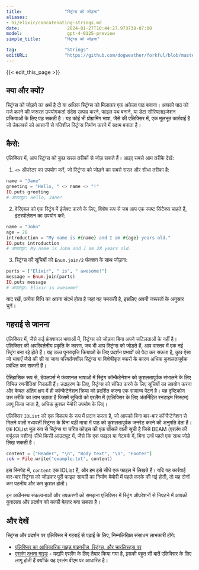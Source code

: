 ```yaml
---
title:                "स्ट्रिंग्स को जोड़ना"
aliases:
- hi/elixir/concatenating-strings.md
date:                  2024-01-27T10:44:27.973738-07:00
model:                 gpt-4-0125-preview
simple_title:         "स्ट्रिंग्स को जोड़ना"

tag:                  "Strings"
editURL:              "https://github.com/dogweather/forkful/blob/master/content/hi/elixir/concatenating-strings.md"
---
```


{{< edit_this_page >}}

## क्या और क्यों?
स्ट्रिंग्स को जोड़ने का अर्थ है दो या अधिक स्ट्रिंग्स को मिलाकर एक अकेला पाठ बनाना। आपको पाठ को मर्ज करने की जरूरत उपयोगकर्ता संदेश उत्पन्न करने, फाइल पथ बनाने, या डेटा सीरियलाइजेशन प्रक्रियाओं के लिए पड़ सकती है। यह कोई भी प्रोग्रामिंग भाषा, जैसे की एलिक्सिर में, एक मूलभूत कार्रवाई है जो डेवलपर्स को आसानी से गतिशील स्ट्रिंग्स निर्माण करने में सक्षम बनाता है।

## कैसे:
एलिक्सिर में, आप स्ट्रिंग्स को कुछ सरल तरीकों से जोड़ सकते हैं। आइए सबसे आम तरीके देखें:

1. `<>` ऑपरेटर का उपयोग करें, जो स्ट्रिंग्स को जोड़ने का सबसे सरल और सीधा तरीका है:

```elixir
name = "Jane"
greeting = "Hello, " <> name <> "!"
IO.puts greeting
# आउटपुट: Hello, Jane!
```

2. वेरिएबल को एक स्ट्रिंग में इंजेक्ट करने के लिए, विशेष रूप से जब आप एक स्पष्ट सिंटैक्स चाहते हैं, इंटरपोलेशन का उपयोग करें:

```elixir
name = "John"
age = 28
introduction = "My name is #{name} and I am #{age} years old."
IO.puts introduction
# आउटपुट: My name is John and I am 28 years old.
```

3. स्ट्रिंग्स की सूचियों को `Enum.join/2` फंक्शन के साथ जोड़ना:

```elixir
parts = ["Elixir", " is", " awesome!"]
message = Enum.join(parts)
IO.puts message
# आउटपुट: Elixir is awesome!
```

याद रखें, प्रत्येक विधि का अपना संदर्भ होता है जहां यह चमकती है, इसलिए अपनी जरूरतों के अनुसार चुनें।

## गहराई से जानना
एलिक्सिर में, जैसे कई फ़ंक्शनल भाषाओं में, स्ट्रिंग्स को जोड़ना बिना अपने जटिलताओं के नहीं है। एलिक्सिर की अपरिवर्तनीय प्रकृति के कारण, जब भी आप स्ट्रिंग्स को जोड़ते हैं, आप वास्तव में एक नई स्ट्रिंग बना रहे होते हैं। यह उच्च पुनरावृत्ति क्रियाओं के लिए प्रदर्शन प्रभावों को पैदा कर सकता है, कुछ ऐसा जो भाषाएँ जैसे की सी या जावा परिवर्तनशील स्ट्रिंग्स या विशेषीकृत बफरों के कारण अधिक कुशलतापूर्वक प्रबंधित कर सकती हैं।

ऐतिहासिक रूप से, डेवलपर्स ने फंक्शनल भाषाओं में स्ट्रिंग कॉन्कैटेनेशन को कुशलतापूर्वक संभालने के लिए विभिन्न रणनीतियां निकाली हैं। उदाहरण के लिए, स्ट्रिंग्स को संचित करने के लिए सूचियों का उपयोग करना और केवल अंतिम क्षण में ही कॉन्कैटेनेशन क्रिया को प्रदर्शित करना एक सामान्य पैटर्न है। यह दृष्टिकोण उस तरीके का लाभ उठाता है जिसमें सूचियों को एरलैंग में (एलिक्सिर के लिए अंतर्निहित रनटाइम सिस्टम) लागू किया जाता है, अधिक कुशल मेमोरी उपयोग के लिए।

एलिक्सिर `IOList` को एक विकल्प के रूप में प्रदान करता है, जो आपको बिना बार-बार कॉन्कैटेनेशन से मिलने वाली मध्यवर्ती स्ट्रिंग्स के बिना बड़ी मात्रा में पाठ को कुशलतापूर्वक जनरेट करने की अनुमति देता है। एक IOList मूल रूप से स्ट्रिंग्स या चरित्र कोड्स की एक घोंसले वाली सूची है जिसे BEAM (एरलंग की वर्चुअल मशीन) सीधे किसी आउटपुट में, जैसे कि एक फाइल या नेटवर्क में, बिना उन्हें पहले एक साथ जोड़े लिख सकती है। 

```elixir
content = ["Header", "\n", "Body text", "\n", "Footer"]
:ok = File.write("example.txt", content)
```

इस स्निपेट में, `content` एक IOList है, और हम इसे सीधे एक फाइल में लिखते हैं। यदि यह कार्रवाई बार-बार स्ट्रिंग्स को जोड़कर पूरी फाइल सामग्री का निर्माण मेमोरी में पहले करके की गई होती, तो यह दोनों कम पठनीय और कम कुशल होती।

इन अधीनस्थ संकल्पनाओं और उपकरणों को समझना एलिक्सिर में स्ट्रिंग ऑपरेशनों से निपटने में आपकी कुशलता और प्रदर्शन को काफी बेहतर बना सकता है। 

## और देखें
स्ट्रिंग्स और प्रदर्शन पर एलिक्सिर में गहराई से पढ़ाई के लिए, निम्नलिखित संसाधन लाभकारी होंगे:

- [एलिक्सिर का आधिकारिक गाइड बाइनरीज़, स्ट्रिंग्स, और चारलिस्ट्स पर](https://elixir-lang.org/getting-started/binaries-strings-and-char-lists.html)
- [एरलंग दक्षता गाइड](http://erlang.org/doc/efficiency_guide/listHandling.html) - यद्यपि एरलैंग के लिए तैयार किया गया है, इसकी बहुत सी बातें एलिक्सिर के लिए लागू होती हैं क्योंकि यह एरलंग वीएम पर आधारित है।
